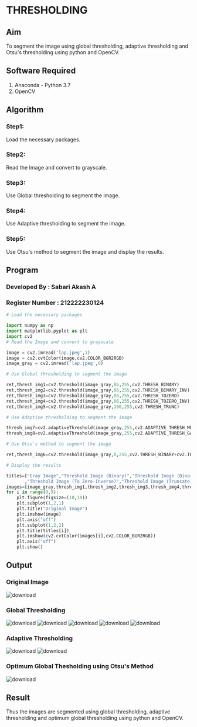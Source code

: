 
# THRESHOLDING
## Aim
To segment the image using global thresholding, adaptive thresholding and Otsu's thresholding using python and OpenCV.

## Software Required
1. Anaconda - Python 3.7
2. OpenCV

## Algorithm
### Step1:
Load the necessary packages.
### Step2:
Read the Image and convert to grayscale.
### Step3:
Use Global thresholding to segment the image.
### Step4:
Use Adaptive thresholding to segment the image.
### Step5:
Use Otsu's method to segment the image and display the results.

## Program
### Developed By : Sabari Akash A
### Register Number : 212222230124
```python
# Load the necessary packages

import numpy as np
import matplotlib.pyplot as plt
import cv2
# Read the Image and convert to grayscale

image = cv2.imread('lap.jpeg',1)
image = cv2.cvtColor(image,cv2.COLOR_BGR2RGB)
image_gray = cv2.imread('lap.jpeg',0)

# Use Global thresholding to segment the image

ret,thresh_img1=cv2.threshold(image_gray,86,255,cv2.THRESH_BINARY)
ret,thresh_img2=cv2.threshold(image_gray,86,255,cv2.THRESH_BINARY_INV)
ret,thresh_img3=cv2.threshold(image_gray,86,255,cv2.THRESH_TOZERO)
ret,thresh_img4=cv2.threshold(image_gray,86,255,cv2.THRESH_TOZERO_INV)
ret,thresh_img5=cv2.threshold(image_gray,100,255,cv2.THRESH_TRUNC)

# Use Adaptive thresholding to segment the image

thresh_img7=cv2.adaptiveThreshold(image_gray,255,cv2.ADAPTIVE_THRESH_MEAN_C,cv2.THRESH_BINARY,11,2)
thresh_img8=cv2.adaptiveThreshold(image_gray,255,cv2.ADAPTIVE_THRESH_GAUSSIAN_C,cv2.THRESH_BINARY,11,2)

# Use Otsu's method to segment the image 

ret,thresh_img6=cv2.threshold(image_gray,0,255,cv2.THRESH_BINARY+cv2.THRESH_OTSU)

# Display the results

titles=["Gray Image","Threshold Image (Binary)","Threshold Image (Binary Inverse)","Threshold Image (To Zero)"
       ,"Threshold Image (To Zero-Inverse)","Threshold Image (Truncate)","Otsu","Adaptive Threshold (Mean)","Adaptive Threshold (Gaussian)"]
images=[image_gray,thresh_img1,thresh_img2,thresh_img3,thresh_img4,thresh_img5,thresh_img6,thresh_img7,thresh_img8]
for i in range(0,9):
    plt.figure(figsize=(10,10))
    plt.subplot(1,2,1)
    plt.title("Original Image")
    plt.imshow(image)
    plt.axis("off")
    plt.subplot(1,2,2)
    plt.title(titles[i])
    plt.imshow(cv2.cvtColor(images[i],cv2.COLOR_BGR2RGB))
    plt.axis("off")
    plt.show()

```
## Output

### Original Image
![download](https://github.com/Sabariakash22009103/Thresholdingg/assets/119390227/2193c58b-7590-4257-9faa-deb5d9f44fb1)


### Global Thresholding
![download](https://github.com/Sabariakash22009103/Thresholdingg/assets/119390227/dac7222d-3591-428a-8d25-754294ff11ca)
![download](https://github.com/Sabariakash22009103/Thresholdingg/assets/119390227/5d662b59-66a9-4e22-8d96-0e678154afca)
![download](https://github.com/Sabariakash22009103/Thresholdingg/assets/119390227/4c3cc435-aad1-470a-83cc-161a4def909e)
![download](https://github.com/Sabariakash22009103/Thresholdingg/assets/119390227/590aeb73-54d7-4a01-8188-39c7854bfea8)
![download](https://github.com/Sabariakash22009103/Thresholdingg/assets/119390227/6621bfc6-73dc-4c3c-8055-cfab332b9d32)


### Adaptive Thresholding
![download](https://github.com/Sabariakash22009103/Thresholdingg/assets/119390227/850061f6-7476-4f34-8de2-f238ba211b05)
![download](https://github.com/Sabariakash22009103/Thresholdingg/assets/119390227/dbaf4b04-0a89-4710-b163-d129f4b641ef)

### Optimum Global Thesholding using Otsu's Method
![download](https://github.com/Sabariakash22009103/Thresholdingg/assets/119390227/c33511c1-7178-4c7c-b3b3-4b8cfe23cad7)

## Result
Thus the images are segmented using global thresholding, adaptive thresholding and optimum global thresholding using python and OpenCV.
